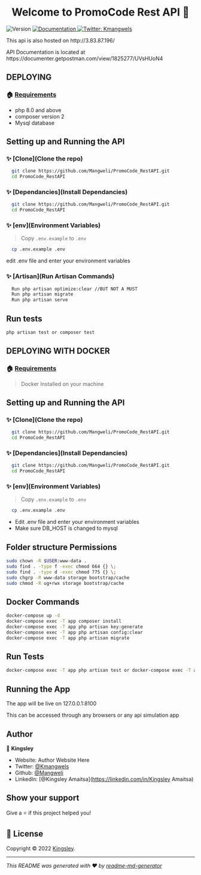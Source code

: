 <h1 align="center">Welcome to PromoCode Rest API 👋</h1>
<p>
  <img alt="Version" src="https://img.shields.io/badge/version-1-blue.svg?cacheSeconds=2592000" />
  <a href="https://documenter.getpostman.com/view/1825277/UVsHUoN4" target="_blank">
    <img alt="Documentation" src="https://img.shields.io/badge/documentation-yes-brightgreen.svg" />
  </a>
  <a href="https://twitter.com/Kmangwels" target="_blank">
    <img alt="Twitter: Kmangwels" src="https://img.shields.io/twitter/follow/Kmangwels.svg?style=social" />
  </a>
</p>

<p>This api is also hosted on http://3.83.87.196/</p>
<p>API Documentation is located at https://documenter.getpostman.com/view/1825277/UVsHUoN4</p>

## DEPLOYING
### 🏠 [Requirements](Requirements)
<ul>
	<li>php 8.0 and above</li>
	<li>composer version 2 </li>
	<li>Mysql database </li>
</ul>

## Setting up and Running the API

### ✨ [Clone](Clone the repo)

```sh
  git clone https://github.com/Mangweli/PromoCode_RestAPI.git
  cd PromoCode_RestAPI
```

### ✨ [Dependancies](Install Dependancies)

```sh
  git clone https://github.com/Mangweli/PromoCode_RestAPI.git
  cd PromoCode_RestAPI
```

### ✨ [env](Environment Variables)

> Copy `.env.example` to `.env`

```sh
  cp .env.example .env 
```
edit .env file and enter your environment variables

### ✨ [Artisan](Run Artisan Commands)

```sh
  Run php artisan optimize:clear //BUT NOT A MUST
  Run php artisan migrate
  Run php artisan serve
```

## Run tests

```sh
php artisan test or composer test
```

## DEPLOYING WITH DOCKER
### 🏠 [Requirements](Requirements)

> Docker Installed on your machine

## Setting up and Running the API

### ✨ [Clone](Clone the repo)

```sh
  git clone https://github.com/Mangweli/PromoCode_RestAPI.git
  cd PromoCode_RestAPI
```

### ✨ [Dependancies](Install Dependancies)

```sh
  git clone https://github.com/Mangweli/PromoCode_RestAPI.git
  cd PromoCode_RestAPI
```

### ✨ [env](Environment Variables)

> Copy `.env.example` to `.env`

```sh
  cp .env.example .env 
```
<ul>
	<li>Edit .env file and enter your environment variables</li>
	<li>Make sure DB_HOST is changed to  mysql</li>
</ul>

## Folder structure Permissions

```sh
sudo chown -R $USER:www-data .
sudo find . -type f -exec chmod 664 {} \;   
sudo find . -type d -exec chmod 775 {} \;
sudo chgrp -R www-data storage bootstrap/cache
sudo chmod -R ug+rwx storage bootstrap/cache
```

## Docker Commands

```sh
docker-compose up -d
docker-compose exec -T app composer install
docker-compose exec -T app php artisan key:generate
docker-compose exec -T app php artisan config:clear
docker-compose exec -T app php artisan migrate
```

## Run Tests
```sh
docker-compose exec -T app php artisan test or docker-compose exec -T app composer test
```

## Running the App

<p>The app will be live on 127.0.0.1:8100</p>
<p>This can be accessed through any  browsers or any api simulation app</p>



## Author

👤 **Kingsley**

* Website: Author Website Here
* Twitter: [@Kmangwels](https://twitter.com/Kmangwels)
* Github: [@Mangweli](https://github.com/Mangweli)
* LinkedIn: [@Kingsley Amaitsa](https://linkedin.com/in/Kingsley Amaitsa)


## Show your support

Give a ⭐️ if this project helped you!

## 📝 License

Copyright © 2022 [Kingsley](https://github.com/Mangweli).<br />

***
_This README was generated with ❤️ by [readme-md-generator](https://github.com/kefranabg/readme-md-generator)_

